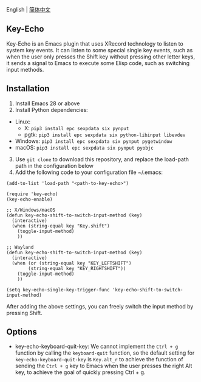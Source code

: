 English | [简体中文](./README.zh-CN.md)

## Key-Echo
Key-Echo is an Emacs plugin that uses XRecord technology to listen to system key events. It can listen to some special single key events, such as when the user only presses the Shift key without pressing other letter keys, it sends a signal to Emacs to execute some Elisp code, such as switching input methods.

## Installation
1. Install Emacs 28 or above
2. Install Python dependencies:
 - Linux:
   - X: `pip3 install epc sexpdata six pynput`
   - pgtk: `pip3 install epc sexpdata six python-libinput libevdev`
 - Windows: `pip3 install epc sexpdata six pynput pygetwindow`
 - macOS: `pip3 install epc sexpdata six pynput pyobjc`
3. Use `git clone` to download this repository, and replace the load-path path in the configuration below
4. Add the following code to your configuration file ~/.emacs:

```elisp
(add-to-list 'load-path "<path-to-key-echo>")

(require 'key-echo)
(key-echo-enable)

;; X/Windows/macOS
(defun key-echo-shift-to-switch-input-method (key)
  (interactive)
  (when (string-equal key "Key.shift")
    (toggle-input-method)
    ))

;; Wayland
(defun key-echo-shift-to-switch-input-method (key)
  (interactive)
  (when (or (string-equal key "KEY_LEFTSHIFT")
	    (string-equal key "KEY_RIGHTSHIFT"))
    (toggle-input-method)
    ))

(setq key-echo-single-key-trigger-func 'key-echo-shift-to-switch-input-method)
```

After adding the above settings, you can freely switch the input method by pressing Shift.

## Options
* key-echo-keyboard-quit-key: We cannot implement the `Ctrl + g` function by calling the `keyboard-quit` function, so the default setting for `key-echo-keyboard-quit-key` is `Key.alt_r` to achieve the function of sending the `Ctrl + g` key to Emacs when the user presses the right Alt key, to achieve the goal of quickly pressing Ctrl + g.
